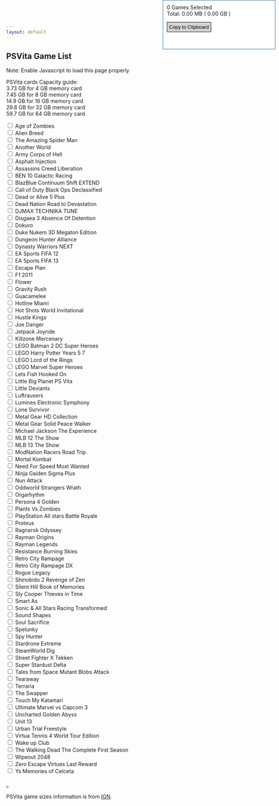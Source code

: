 ```yaml
---
layout: default
---
```

## PSVita Game List

Note: Enable Javascript to load this page properly

<!--
Steps:
1. Select / Check mark the games that you want. 
2. Check Useable capacity for PSVita cards below.
3. Click "Copy to Clipboard" and paste to Carousell chat. -->

PSVita cards Capacity guide:<br>
3.73 GB for 4 GB memory card<br>
7.45 GB for 8 GB memory card<br>
14.9 GB for 16 GB memory card<br>
29.8 GB for 32 GB memory card<br>
59.7 GB for 64 GB memory card<br>

<label><input type="checkbox" id="001" onchange="check()"> Age of Zombies</label><br>
<label><input type="checkbox" id="002" onchange="check()"> Alien Breed</label><br>
<label><input type="checkbox" id="003" onchange="check()"> The Amazing Spider Man</label><br>
<label><input type="checkbox" id="004" onchange="check()"> Another World</label><br>
<label><input type="checkbox" id="005" onchange="check()"> Army Corps of Hell</label><br>
<label><input type="checkbox" id="006" onchange="check()"> Asphalt Injection</label><br>
<label><input type="checkbox" id="007" onchange="check()"> Assassins Creed Liberation</label><br>
<label><input type="checkbox" id="008" onchange="check()"> BEN 10 Galactic Racing</label><br>
<label><input type="checkbox" id="009" onchange="check()"> BlazBlue Continuum Shift EXTEND</label><br>
<label><input type="checkbox" id="010" onchange="check()"> Call of Duty Black Ops Declassified</label><br>
<label><input type="checkbox" id="011" onchange="check()"> Dead or Alive 5 Plus</label><br>
<label><input type="checkbox" id="012" onchange="check()"> Dead Nation  Road to Devastation</label><br>
<label><input type="checkbox" id="013" onchange="check()"> DJMAX TECHNIKA TUNE</label><br>
<label><input type="checkbox" id="014" onchange="check()"> Disgaea 3 Absence Of Detention</label><br>
<label><input type="checkbox" id="015" onchange="check()"> Dokuro</label><br>
<label><input type="checkbox" id="016" onchange="check()"> Duke Nukem 3D Megaton Edition</label><br>
<label><input type="checkbox" id="017" onchange="check()"> Dungeon Hunter Alliance</label><br>
<label><input type="checkbox" id="018" onchange="check()"> Dynasty Warriors NEXT</label><br>
<label><input type="checkbox" id="019" onchange="check()"> EA Sports FIFA 12</label><br>
<label><input type="checkbox" id="020" onchange="check()"> EA Sports FIFA 13</label><br>
<label><input type="checkbox" id="021" onchange="check()"> Escape Plan</label><br>
<label><input type="checkbox" id="022" onchange="check()"> F1 2011</label><br>
<label><input type="checkbox" id="023" onchange="check()"> Flower</label><br>
<label><input type="checkbox" id="024" onchange="check()"> Gravity Rush</label><br>
<label><input type="checkbox" id="025" onchange="check()"> Guacamelee</label><br>
<label><input type="checkbox" id="026" onchange="check()"> Hotline Miami</label><br>
<label><input type="checkbox" id="027" onchange="check()"> Hot Shots World Invitational</label><br>
<label><input type="checkbox" id="028" onchange="check()"> Hustle Kings</label><br>
<label><input type="checkbox" id="029" onchange="check()"> Joe Danger</label><br>
<label><input type="checkbox" id="030" onchange="check()"> Jetpack Joyride</label><br>
<label><input type="checkbox" id="031" onchange="check()"> Killzone Mercenary</label><br>
<label><input type="checkbox" id="032" onchange="check()"> LEGO Batman 2 DC Super Heroes</label><br>
<label><input type="checkbox" id="033" onchange="check()"> LEGO Harry Potter Years 5 7</label><br>
<label><input type="checkbox" id="034" onchange="check()"> LEGO Lord of the Rings</label><br>
<label><input type="checkbox" id="035" onchange="check()"> LEGO Marvel Super Heroes</label><br>
<label><input type="checkbox" id="036" onchange="check()"> Lets Fish Hooked On</label><br>
<label><input type="checkbox" id="037" onchange="check()"> Little Big Planet PS Vita</label><br>
<label><input type="checkbox" id="038" onchange="check()"> Little Deviants</label><br>
<label><input type="checkbox" id="039" onchange="check()"> Luftrausers</label><br>
<label><input type="checkbox" id="040" onchange="check()"> Lumines Electronic Symphony</label><br>
<label><input type="checkbox" id="041" onchange="check()"> Lone Survivor</label><br>
<label><input type="checkbox" id="042" onchange="check()"> Metal Gear HD Collection</label><br>
<label><input type="checkbox" id="043" onchange="check()"> Metal Gear Solid Peace Walker</label><br>
<label><input type="checkbox" id="044" onchange="check()"> Michael Jackson The Experience</label><br>
<label><input type="checkbox" id="045" onchange="check()"> MLB 12 The Show</label><br>
<label><input type="checkbox" id="046" onchange="check()"> MLB 13 The Show</label><br>
<label><input type="checkbox" id="047" onchange="check()"> ModNation Racers Road Trip</label><br>
<label><input type="checkbox" id="048" onchange="check()"> Mortal Kombat</label><br>
<label><input type="checkbox" id="049" onchange="check()"> Need For Speed Most Wanted</label><br>
<label><input type="checkbox" id="050" onchange="check()"> Ninja Gaiden Sigma Plus</label><br>
<label><input type="checkbox" id="051" onchange="check()"> Nun Attack</label><br>
<label><input type="checkbox" id="052" onchange="check()"> Oddworld Strangers Wrath</label><br>
<label><input type="checkbox" id="053" onchange="check()"> Orgarhythm</label><br>
<label><input type="checkbox" id="054" onchange="check()"> Persona 4 Golden</label><br>
<label><input type="checkbox" id="055" onchange="check()"> Plants Vs Zombies</label><br>
<label><input type="checkbox" id="056" onchange="check()"> PlayStation All stars Battle Royale</label><br>
<label><input type="checkbox" id="057" onchange="check()"> Proteus</label><br>
<label><input type="checkbox" id="058" onchange="check()"> Ragnarok Odyssey</label><br>
<label><input type="checkbox" id="059" onchange="check()"> Rayman Origins</label><br>
<label><input type="checkbox" id="060" onchange="check()"> Rayman Legends </label><br>
<label><input type="checkbox" id="061" onchange="check()"> Resistance Burning Skies</label><br>
<label><input type="checkbox" id="062" onchange="check()"> Retro City Rampage</label><br>
<label><input type="checkbox" id="063" onchange="check()"> Retro City Rampage DX</label><br>
<label><input type="checkbox" id="064" onchange="check()"> Rogue Legacy</label><br>
<label><input type="checkbox" id="065" onchange="check()"> Shinobido 2 Revenge of Zen</label><br>
<label><input type="checkbox" id="066" onchange="check()"> Silent Hill Book of Memories</label><br>
<label><input type="checkbox" id="067" onchange="check()"> Sly Cooper Thieves in Time</label><br>
<label><input type="checkbox" id="068" onchange="check()"> Smart As</label><br>
<label><input type="checkbox" id="069" onchange="check()"> Sonic & All Stars Racing Transformed</label><br>
<label><input type="checkbox" id="070" onchange="check()"> Sound Shapes</label><br>
<label><input type="checkbox" id="071" onchange="check()"> Soul Sacrifice</label><br>
<label><input type="checkbox" id="072" onchange="check()"> Spelunky</label><br>
<label><input type="checkbox" id="073" onchange="check()"> Spy Hunter</label><br>
<label><input type="checkbox" id="074" onchange="check()"> Stardrone Extreme</label><br>
<label><input type="checkbox" id="075" onchange="check()"> SteamWorld Dig</label><br>
<label><input type="checkbox" id="076" onchange="check()"> Street Fighter X Tekken</label><br>
<label><input type="checkbox" id="077" onchange="check()"> Super Stardust Delta</label><br>
<label><input type="checkbox" id="078" onchange="check()"> Tales from Space Mutant Blobs Attack</label><br>
<label><input type="checkbox" id="079" onchange="check()"> Tearaway</label><br>
<label><input type="checkbox" id="080" onchange="check()"> Terraria</label><br>
<label><input type="checkbox" id="081" onchange="check()"> The Swapper</label><br>
<label><input type="checkbox" id="082" onchange="check()"> Touch My Katamari</label><br>
<label><input type="checkbox" id="083" onchange="check()"> Ultimate Marvel vs Capcom 3</label><br>
<label><input type="checkbox" id="084" onchange="check()"> Uncharted Golden Abyss</label><br>
<label><input type="checkbox" id="085" onchange="check()"> Unit 13</label><br>
<label><input type="checkbox" id="086" onchange="check()"> Urban Trial Freestyle</label><br>
<label><input type="checkbox" id="087" onchange="check()"> Virtua Tennis 4 World Tour Edition</label><br>
<label><input type="checkbox" id="088" onchange="check()"> Wake up Club</label><br>
<label><input type="checkbox" id="089" onchange="check()"> The Walking Dead The Complete First Season</label><br>
<label><input type="checkbox" id="090" onchange="check()"> Wipeout 2048</label><br>
<label><input type="checkbox" id="091" onchange="check()"> Zero Escape Virtues Last Reward</label><br>
<label><input type="checkbox" id="092" onchange="check()"> Ys Memories of Celceta</label><br>
<br>
<div id="test5">
<textarea  id="copyContent" class="form-control" rows="0" style="height: 0px;width:0px;left: -9999px;overflow: hidden;" ></textarea>
</div>


<script>
function check() {
var add = 0;
var num = 0;
var title = "";
if(document.getElementById("001").checked) { num += 1; add += 49; title += "\nAge of Zombies"; }
if(document.getElementById("002").checked) { num += 1; add += 123; title += "\nAlien Breed"; }
if(document.getElementById("003").checked) { num += 1; add += 3000; title += "\nThe Amazing Spider Man"; }
if(document.getElementById("004").checked) { num += 1; add += 114; title += "\nAnother World"; }
if(document.getElementById("005").checked) { num += 1; add += 652; title += "\nArmy Corps of Hell"; }
if(document.getElementById("006").checked) { num += 1; add += 765; title += "\nAsphalt Injection"; }
if(document.getElementById("007").checked) { num += 1; add += 2600; title += "\nAssassins Creed Liberation"; }
if(document.getElementById("008").checked) { num += 1; add += 968; title += "\nBEN 10 Galactic Racing"; }
if(document.getElementById("009").checked) { num += 1; add += 3350; title += "\nBlazBlue Continuum Shift EXTEND"; }
if(document.getElementById("010").checked) { num += 1; add += 2180; title += "\nCall of Duty Black Ops Declassified"; }
if(document.getElementById("011").checked) { num += 1; add += 2530; title += "\nDead or Alive 5 Plus"; }
if(document.getElementById("012").checked) { num += 1; add += 484; title += "\nDead Nation  Road to Devastation"; }
if(document.getElementById("013").checked) { num += 1; add += 3080; title += "\nDJMAX TECHNIKA TUNE"; }
if(document.getElementById("014").checked) { num += 1; add += 2040; title += "\nDisgaea 3 Absence Of Detention"; }
if(document.getElementById("015").checked) { num += 1; add += 310; title += "\nDokuro"; }
if(document.getElementById("016").checked) { num += 1; add += 494; title += "\nDuke Nukem 3D Megaton Edition"; }
if(document.getElementById("017").checked) { num += 1; add += 1050; title += "\nDungeon Hunter Alliance"; }
if(document.getElementById("018").checked) { num += 1; add += 1500; title += "\nDynasty Warriors NEXT"; }
if(document.getElementById("019").checked) { num += 1; add += 3000; title += "\nEA Sports FIFA 12"; }
if(document.getElementById("020").checked) { num += 1; add += 2900; title += "\nEA Sports FIFA 13"; }
if(document.getElementById("021").checked) { num += 1; add += 842; title += "\nEscape Plan"; }
if(document.getElementById("022").checked) { num += 1; add += 1420; title += "\nF1 2011"; }
if(document.getElementById("023").checked) { num += 1; add += 1000; title += "\nFlower"; }
if(document.getElementById("024").checked) { num += 1; add += 1400; title += "\nGravity Rush"; }
if(document.getElementById("025").checked) { num += 1; add += 327; title += "\nGuacamelee"; }
if(document.getElementById("026").checked) { num += 1; add += 423; title += "\nHotline Miami"; }
if(document.getElementById("027").checked) { num += 1; add += 1150; title += "\nHot Shots World Invitational"; }
if(document.getElementById("028").checked) { num += 1; add += 325; title += "\nHustle Kings"; }
if(document.getElementById("029").checked) { num += 1; add += 318; title += "\nJoe Danger"; }
if(document.getElementById("030").checked) { num += 1; add += 38; title += "\nJetpack Joyride"; }
if(document.getElementById("031").checked) { num += 1; add += 3950; title += "\nKillzone Mercenary"; }
if(document.getElementById("032").checked) { num += 1; add += 1100; title += "\nLEGO Batman 2 DC Super Heroes"; }
if(document.getElementById("033").checked) { num += 1; add += 1080; title += "\nLEGO Harry Potter Years 5 7"; }
if(document.getElementById("034").checked) { num += 1; add += 1740; title += "\nLEGO Lord of the Rings"; }
if(document.getElementById("035").checked) { num += 1; add += 1200; title += "\nLEGO Marvel Super Heroes"; }
if(document.getElementById("036").checked) { num += 1; add += 1430; title += "\nLets Fish Hooked On"; }
if(document.getElementById("037").checked) { num += 1; add += 1090; title += "\nLittle Big Planet PS Vita"; }
if(document.getElementById("038").checked) { num += 1; add += 940; title += "\nLittle Deviants"; }
if(document.getElementById("039").checked) { num += 1; add += 61; title += "\nLuftrausers"; }
if(document.getElementById("040").checked) { num += 1; add += 722; title += "\nLumines Electronic Symphony"; }
if(document.getElementById("041").checked) { num += 1; add += 61; title += "\nLone Survivor"; }
if(document.getElementById("042").checked) { num += 1; add += 3300; title += "\nMetal Gear HD Collection"; }
if(document.getElementById("043").checked) { num += 1; add += 1370; title += "\nMetal Gear Solid Peace Walker"; }
if(document.getElementById("044").checked) { num += 1; add += 1600; title += "\nMichael Jackson The Experience"; }
if(document.getElementById("045").checked) { num += 1; add += 2740; title += "\nMLB 12 The Show"; }
if(document.getElementById("046").checked) { num += 1; add += 3140; title += "\nMLB 13 The Show"; }
if(document.getElementById("047").checked) { num += 1; add += 1500; title += "\nModNation Racers Road Trip"; }
if(document.getElementById("048").checked) { num += 1; add += 2980; title += "\nMortal Kombat"; }
if(document.getElementById("049").checked) { num += 1; add += 2050; title += "\nNeed For Speed Most Wanted"; }
if(document.getElementById("050").checked) { num += 1; add += 2300; title += "\nNinja Gaiden Sigma Plus"; }
if(document.getElementById("051").checked) { num += 1; add += 107; title += "\nNun Attack"; }
if(document.getElementById("052").checked) { num += 1; add += 1540; title += "\nOddworld Strangers Wrath"; }
if(document.getElementById("053").checked) { num += 1; add += 1160; title += "\nOrgarhythm"; }
if(document.getElementById("054").checked) { num += 1; add += 3260; title += "\nPersona 4 Golden"; }
if(document.getElementById("055").checked) { num += 1; add += 74; title += "\nPlants Vs Zombies"; }
if(document.getElementById("056").checked) { num += 1; add += 2180; title += "\nPlayStation All stars Battle Royale"; }
if(document.getElementById("057").checked) { num += 1; add += 174; title += "\nProteus"; }
if(document.getElementById("058").checked) { num += 1; add += 1100; title += "\nRagnarok Odyssey"; }
if(document.getElementById("059").checked) { num += 1; add += 932; title += "\nRayman Origins"; }
if(document.getElementById("060").checked) { num += 1; add += 1001; title += "\nRayman Legends "; }
if(document.getElementById("061").checked) { num += 1; add += 2.84; title += "\nResistance Burning Skies"; }
if(document.getElementById("062").checked) { num += 1; add += 62; title += "\nRetro City Rampage"; }
if(document.getElementById("063").checked) { num += 1; add += 29; title += "\nRetro City Rampage DX"; }
if(document.getElementById("064").checked) { num += 1; add += 440; title += "\nRogue Legacy"; }
if(document.getElementById("065").checked) { num += 1; add += 1100; title += "\nShinobido 2 Revenge of Zen"; }
if(document.getElementById("066").checked) { num += 1; add += 1470; title += "\nSilent Hill Book of Memories"; }
if(document.getElementById("067").checked) { num += 1; add += 3270; title += "\nSly Cooper Thieves in Time"; }
if(document.getElementById("068").checked) { num += 1; add += 1360; title += "\nSmart As"; }
if(document.getElementById("069").checked) { num += 1; add += 1464; title += "\nSonic & All Stars Racing Transformed"; }
if(document.getElementById("070").checked) { num += 1; add += 2000; title += "\nSound Shapes"; }
if(document.getElementById("071").checked) { num += 1; add += 1860; title += "\nSoul Sacrifice"; }
if(document.getElementById("072").checked) { num += 1; add += 116; title += "\nSpelunky"; }
if(document.getElementById("073").checked) { num += 1; add += 858; title += "\nSpy Hunter"; }
if(document.getElementById("074").checked) { num += 1; add += 136; title += "\nStardrone Extreme"; }
if(document.getElementById("075").checked) { num += 1; add += 82; title += "\nSteamWorld Dig"; }
if(document.getElementById("076").checked) { num += 1; add += 1860; title += "\nStreet Fighter X Tekken"; }
if(document.getElementById("077").checked) { num += 1; add += 208; title += "\nSuper Stardust Delta"; }
if(document.getElementById("078").checked) { num += 1; add += 260; title += "\nTales from Space Mutant Blobs Attack"; }
if(document.getElementById("079").checked) { num += 1; add += 947; title += "\nTearaway"; }
if(document.getElementById("080").checked) { num += 1; add += 87; title += "\nTerraria"; }
if(document.getElementById("081").checked) { num += 1; add += 251; title += "\nThe Swapper"; }
if(document.getElementById("082").checked) { num += 1; add += 660; title += "\nTouch My Katamari"; }
if(document.getElementById("083").checked) { num += 1; add += 1500; title += "\nUltimate Marvel vs Capcom 3"; }
if(document.getElementById("084").checked) { num += 1; add += 3490; title += "\nUncharted Golden Abyss"; }
if(document.getElementById("085").checked) { num += 1; add += 983; title += "\nUnit 13"; }
if(document.getElementById("086").checked) { num += 1; add += 183; title += "\nUrban Trial Freestyle"; }
if(document.getElementById("087").checked) { num += 1; add += 1200; title += "\nVirtua Tennis 4 World Tour Edition"; }
if(document.getElementById("088").checked) { num += 1; add += 117; title += "\nWake up Club"; }
if(document.getElementById("089").checked) { num += 1; add += 2200; title += "\nThe Walking Dead The Complete First Season"; }
if(document.getElementById("090").checked) { num += 1; add += 1600; title += "\nWipeout 2048"; }
if(document.getElementById("091").checked) { num += 1; add += 1250; title += "\nZero Escape Virtues Last Reward"; }
if(document.getElementById("092").checked) { num += 1; add += 483; title += "\nYs Memories of Celceta"; }
var giby = add/1000;
var total1 = num + " Games Selected";
var total2 = "Total: " + add.toFixed(2) + " MB \( " + giby.toFixed(2) +" GB \)";
document.getElementById('test2').innerHTML = total1;
document.getElementById('test3').innerHTML = total2;
var all = num + " PSVITA Games Selected\nTotal: " + add.toFixed(2) + " MB \( " + giby.toFixed(2) +" GB \) \n" + title;
document.getElementById('copyContent').value = all;
}
check();
    
function myFunction() {
var x = document.getElementById("copyContent");
var y = x.value;
var copyText0 = document.getElementById("copyContent");
var el = document.createElement('textarea');
el.value = y;
el.setAttribute('readonly', '');
el.style = {position: 'absolute', left: '-9999px'};
document.body.appendChild(el);
el.select();
document.execCommand('copy');
document.body.removeChild(el);
}  
</script>

<!--
<script>
    (function(){
        var clipboard = new Clipboard('.btn');
    })();
</script>
-->

<div id="floatdiv" style="position: absolute; width:280px;height:110px;top:0px;right:10px; background:#FFFFFF; border:1px solid #2266AA; z-index: 100; padding:10px">
<div>
<div id="test2" >
0 Games Selected
</div>
<div id="test3" >
Total: 0.00 MB ( 0.00 GB )
</div>
<div id="test4" >

<!--<button class="btn btn-primary" data-clipboard-action="copy" data-clipboard-target="#copyContent" style="border: 1px solid black; padding: 5px; cursor: pointer; display: inline-block; background: lightgrey;">Copy to Clipboard</button>-->

<button class="btn btn-primary" onclick="myFunction()" style="border: 1px solid black; padding: 5px; cursor: pointer; display: inline-block; background: lightgrey;">Copy to Clipboard</button>
</div>
</div>
</div> 
  
  
  <script type="text/javascript"><!--
/* Script by: www.jtricks.com
 * Version: 1.12 (20120823)
 * Latest version: www.jtricks.com/javascript/navigation/floating.html
 *
 * License:
 * GNU/GPL v2 or later http://www.gnu.org/licenses/gpl-2.0.html
 */
var floatingMenu =
{
    hasInner: typeof(window.innerWidth) == 'number',
    hasElement: typeof(document.documentElement) == 'object'
        && typeof(document.documentElement.clientWidth) == 'number'};

var floatingArray =
[
];

floatingMenu.add = function(obj, options)
{
    var name;
    var menu;

    if (typeof(obj) === "string")
        name = obj;
    else
        menu = obj;
        

    if (options == undefined)
    {
        floatingArray.push( 
            {
                id: name,
                menu: menu,

                targetLeft: 0,
                targetTop: 0,

                distance: .07,
                snap: true,
                updateParentHeight: false
            });
    }
    else
    {
        floatingArray.push( 
            {
                id: name,
                menu: menu,

                targetLeft: options.targetLeft,
                targetRight: options.targetRight,
                targetTop: options.targetTop,
                targetBottom: options.targetBottom,

                centerX: options.centerX,
                centerY: options.centerY,

                prohibitXMovement: options.prohibitXMovement,
                prohibitYMovement: options.prohibitYMovement,

                distance: options.distance != undefined ? options.distance : .07,
                snap: options.snap,
                ignoreParentDimensions: options.ignoreParentDimensions,
                updateParentHeight:
                    options.updateParentHeight == undefined
                    ? false
                    : options.updateParentHeight,

                scrollContainer: options.scrollContainer,
                scrollContainerId: options.scrollContainerId,

                confinementArea: options.confinementArea,

                confinementAreaId:
                    options.confinementArea != undefined
                    && options.confinementArea.substring(0, 1) == '#'
                    ? options.confinementArea.substring(1)
                    : undefined,

                confinementAreaClassRegexp:
                    options.confinementArea != undefined
                    && options.confinementArea.substring(0, 1) == '.'
                    ? new RegExp("(^|\\s)" + options.confinementArea.substring(1) + "(\\s|$)")
                    : undefined
            });
    }
};

floatingMenu.findSingle = function(item)
{
    if (item.id)
        item.menu = document.getElementById(item.id);

    if (item.scrollContainerId)
        item.scrollContainer = document.getElementById(item.scrollContainerId);
};

floatingMenu.move = function (item)
{
    if (!item.prohibitXMovement)
    {
        item.menu.style.left = item.nextX + 'px';
        item.menu.style.right = '';
    }

    if (!item.prohibitYMovement)
    {
        item.menu.style.top = item.nextY + 'px';
        item.menu.style.bottom = '';
    }
};

floatingMenu.scrollLeft = function(item)
{
    // If floating within scrollable container use it's scrollLeft
    if (item.scrollContainer)
        return item.scrollContainer.scrollLeft;

    var w = window.top;

    return this.hasInner
        ? w.pageXOffset  
        : this.hasElement  
          ? w.document.documentElement.scrollLeft  
          : w.document.body.scrollLeft;
};

floatingMenu.scrollTop = function(item)
{
    // If floating within scrollable container use it's scrollTop
    if (item.scrollContainer)
        return item.scrollContainer.scrollTop;

    var w = window.top;

    return this.hasInner
        ? w.pageYOffset
        : this.hasElement
          ? w.document.documentElement.scrollTop
          : w.document.body.scrollTop;
};

floatingMenu.windowWidth = function()
{
    return this.hasElement
        ? document.documentElement.clientWidth
        : document.body.clientWidth;
};

floatingMenu.windowHeight = function()
{
    if (floatingMenu.hasElement && floatingMenu.hasInner)
    {
        // Handle Opera 8 problems
        return document.documentElement.clientHeight > window.innerHeight
            ? window.innerHeight
            : document.documentElement.clientHeight
    }
    else
    {
        return floatingMenu.hasElement
            ? document.documentElement.clientHeight
            : document.body.clientHeight;
    }
};

floatingMenu.documentHeight = function()
{
    var innerHeight = this.hasInner
        ? window.innerHeight
        : 0;

    var body = document.body,
        html = document.documentElement;

    return Math.max(
        body.scrollHeight,
        body.offsetHeight, 
        html.clientHeight,
        html.scrollHeight,
        html.offsetHeight,
        innerHeight);
};

floatingMenu.documentWidth = function()
{
    var innerWidth = this.hasInner
        ? window.innerWidth
        : 0;

    var body = document.body,
        html = document.documentElement;

    return Math.max(
        body.scrollWidth,
        body.offsetWidth, 
        html.clientWidth,
        html.scrollWidth,
        html.offsetWidth,
        innerWidth);
};

floatingMenu.calculateCornerX = function(item)
{
    var offsetWidth = item.menu.offsetWidth;

    var result = this.scrollLeft(item) - item.parentLeft;

    if (item.centerX)
    {
        result += (this.windowWidth() - offsetWidth)/2;
    }
    else if (item.targetLeft == undefined)
    {
        result += this.windowWidth() - item.targetRight - offsetWidth;
    }
    else
    {
        result += item.targetLeft;
    }
        
    if (document.body != item.menu.parentNode
        && result + offsetWidth >= item.confinedWidthReserve)
    {
        result = item.confinedWidthReserve - offsetWidth;
    }

    if (result < 0)
        result = 0;

    return result;
};

floatingMenu.calculateCornerY = function(item)
{
    var offsetHeight = item.menu.offsetHeight;

    var result = this.scrollTop(item) - item.parentTop;

    if (item.centerY)
    {
        result += (this.windowHeight() - offsetHeight)/2;
    }
    else if (item.targetTop === undefined)
    {
        result += this.windowHeight() - item.targetBottom - offsetHeight;
    }
    else
    {
        result += item.targetTop;
    }

    if (document.body != item.menu.parentNode
        && result + offsetHeight >= item.confinedHeightReserve)
    {
        result = item.confinedHeightReserve - offsetHeight;
    }

    if (result < 0)
        result = 0;
        
    return result;
};

floatingMenu.isConfinementArea = function(item, area)
{
    return item.confinementAreaId != undefined
        && area.id == item.confinementAreaId
        || item.confinementAreaClassRegexp != undefined
        && area.className
        && item.confinementAreaClassRegexp.test(area.className);
};

floatingMenu.computeParent = function(item)
{
    if (item.ignoreParentDimensions)
    {
        item.confinedHeightReserve = this.documentHeight();
        item.confinedWidthReserver = this.documentWidth();
        item.parentLeft = 0;  
        item.parentTop = 0;  
        return;
    }

    var parentNode = item.menu.parentNode;
    var parentOffsets = this.offsets(parentNode, item);
    item.parentLeft = parentOffsets.left;
    item.parentTop = parentOffsets.top;

    item.confinedWidthReserve = parentNode.clientWidth;

    // We could have absolutely-positioned DIV wrapped
    // inside relatively-positioned. Then parent might not
    // have any height. Try to find parent that has
    // and try to find whats left of its height for us.
    var obj = parentNode;
    var objOffsets = this.offsets(obj, item);

    if (item.confinementArea == undefined)
    {
        while (obj.clientHeight + objOffsets.top
                   < item.menu.scrollHeight + parentOffsets.top
               || item.menu.parentNode == obj
               && item.updateParentHeight
               && obj.clientHeight + objOffsets.top
                   == item.menu.scrollHeight + parentOffsets.top)
        {
            obj = obj.parentNode;
            objOffsets = this.offsets(obj, item);
        }
    }
    else
    {
        while (obj.parentNode != undefined
               && !this.isConfinementArea(item, obj))
        {
            obj = obj.parentNode;
            objOffsets = this.offsets(obj, item);
        }
    }

    item.confinedHeightReserve = obj.clientHeight
        - (parentOffsets.top - objOffsets.top);
};

floatingMenu.offsets = function(obj, item)
{
    var result =
    {
        left: 0,
        top: 0
    };

    if (obj === item.scrollContainer)
        return;

    while (obj.offsetParent && obj.offsetParent != item.scrollContainer)
    {  
        result.left += obj.offsetLeft;  
        result.top += obj.offsetTop;  
        obj = obj.offsetParent;
    }  

    if (window == window.top)
        return result;

    // we're IFRAMEd
    var iframes = window.top.document.body.getElementsByTagName("IFRAME");
    for (var i = 0; i < iframes.length; i++)
    {
        if (iframes[i].contentWindow != window)
           continue;

        obj = iframes[i];
        while (obj.offsetParent)  
        {  
            result.left += obj.offsetLeft;  
            result.top += obj.offsetTop;  
            obj = obj.offsetParent;
        }  
    }

    return result;
};

floatingMenu.doFloatSingle = function(item)
{
    this.findSingle(item);

    if (item.updateParentHeight)
    {
        item.menu.parentNode.style.minHeight = 
            item.menu.scrollHeight + 'px';
    }

    var stepX, stepY;

    this.computeParent(item);

    var cornerX = this.calculateCornerX(item);

    var stepX = (cornerX - item.nextX) * item.distance;
    if (Math.abs(stepX) < .5 && item.snap
        || Math.abs(cornerX - item.nextX) <= 1)
    {
        stepX = cornerX - item.nextX;
    }

    var cornerY = this.calculateCornerY(item);

    var stepY = (cornerY - item.nextY) * item.distance;
    if (Math.abs(stepY) < .5 && item.snap
        || Math.abs(cornerY - item.nextY) <= 1)
    {
        stepY = cornerY - item.nextY;
    }

    if (Math.abs(stepX) > 0 ||
        Math.abs(stepY) > 0)
    {
        item.nextX += stepX;
        item.nextY += stepY;
        this.move(item);
    }
};

floatingMenu.fixTargets = function()
{
};

floatingMenu.fixTarget = function(item)
{
};

floatingMenu.doFloat = function()
{
    this.fixTargets();
    for (var i=0; i < floatingArray.length; i++)
    {
        this.fixTarget(floatingArray[i]);
        this.doFloatSingle(floatingArray[i]);
    }
    setTimeout('floatingMenu.doFloat()', 20);
};

floatingMenu.insertEvent = function(element, event, handler)
{
    // W3C
    if (element.addEventListener != undefined)
    {
        element.addEventListener(event, handler, false);
        return;
    }

    var listener = 'on' + event;

    // MS
    if (element.attachEvent != undefined)
    {
        element.attachEvent(listener, handler);
        return;
    }

    // Fallback
    var oldHandler = element[listener];
    element[listener] = function (e)
        {
            e = (e) ? e : window.event;
            var result = handler(e);
            return (oldHandler != undefined) 
                && (oldHandler(e) == true)
                && (result == true);
        };
};

floatingMenu.init = function()
{
    floatingMenu.fixTargets();

    for (var i=0; i < floatingArray.length; i++)
    {
        floatingMenu.initSingleMenu(floatingArray[i]);
    }

    setTimeout('floatingMenu.doFloat()', 100);
};

// Some browsers init scrollbars only after
// full document load.
floatingMenu.initSingleMenu = function(item)
{
    this.findSingle(item);
    this.computeParent(item);
    this.fixTarget(item);
    item.nextX = this.calculateCornerX(item);
    item.nextY = this.calculateCornerY(item);
    this.move(item);
};

floatingMenu.insertEvent(window, 'load', floatingMenu.init);


// Register ourselves as jQuery plugin if jQuery is present
if (typeof(jQuery) !== 'undefined')
{
    (function ($)
    {
        $.fn.addFloating = function(options)
        {
            return this.each(function()
            {
                floatingMenu.add(this, options);
            });
        };
    }) (jQuery);
}

//--></script><script type="text/javascript"><!--
floatingMenu.add('floatdiv',
    {
        targetRight: 10,
        targetBottom: -20,
        snap: true
    });

function move_upper_left()
{
floatingArray[0].targetTop=10;
floatingArray[0].targetBottom=undefined;
floatingArray[0].targetLeft=10;
floatingArray[0].targetRight=undefined;

floatingArray[0].centerX=undefined;
floatingArray[0].centerY=undefined;
}

function move_upper_center()
{
floatingArray[0].targetTop=10;
floatingArray[0].targetBottom=undefined;
floatingArray[0].targetLeft=undefined;
floatingArray[0].targetRight=undefined;

floatingArray[0].centerX=true;
floatingArray[0].centerY=undefined;
}

function move_upper_right()
{
floatingArray[0].targetTop=10;
floatingArray[0].targetBottom=undefined;
floatingArray[0].targetLeft=undefined;
floatingArray[0].targetRight=10;

floatingArray[0].centerX=undefined;
floatingArray[0].centerY=undefined;
}

function move_center_left()
{
floatingArray[0].targetTop=undefined;
floatingArray[0].targetBottom=undefined;
floatingArray[0].targetLeft=10;
floatingArray[0].targetRight=undefined;

floatingArray[0].centerX=undefined;
floatingArray[0].centerY=true;
}

function move_center_center()
{
floatingArray[0].targetTop=undefined;
floatingArray[0].targetBottom=undefined;
floatingArray[0].targetLeft=undefined;
floatingArray[0].targetRight=undefined;

floatingArray[0].centerX=true;
floatingArray[0].centerY=true;
}

function move_center_right()
{
floatingArray[0].targetTop=undefined;
floatingArray[0].targetBottom=undefined;
floatingArray[0].targetLeft=undefined;
floatingArray[0].targetRight=10;

floatingArray[0].centerX=undefined;
floatingArray[0].centerY=true;
}

function move_lower_left()
{
floatingArray[0].targetTop=undefined;
floatingArray[0].targetBottom=10;
floatingArray[0].targetLeft=10;
floatingArray[0].targetRight=undefined;

floatingArray[0].centerX=undefined;
floatingArray[0].centerY=undefined;
}

function move_lower_center()
{
floatingArray[0].targetTop=undefined;
floatingArray[0].targetBottom=10;
floatingArray[0].targetLeft=undefined;
floatingArray[0].targetRight=undefined;

floatingArray[0].centerX=true;
floatingArray[0].centerY=undefined;
}

function move_lower_right()
{
floatingArray[0].targetTop=undefined;
floatingArray[0].targetBottom=10;
floatingArray[0].targetLeft=undefined;
floatingArray[0].targetRight=10;

floatingArray[0].centerX=undefined;
floatingArray[0].centerY=undefined;
}
//--></script>

PSVita game sizes information is from <a href="//bit.ly/2KUqqmZ" rel="nofollow" target="_blank">IGN</a>.<br>
